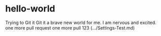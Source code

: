 # hello-world
Trying to Git it 
Git it a brave new world for me. I am nervous and excited. 
one more pull request 
one more pull 123
(.../Settings-Test.md)
